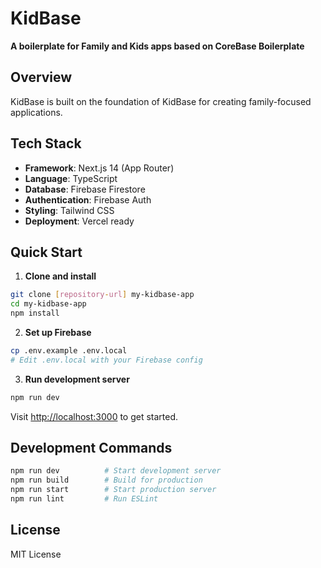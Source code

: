 # KidBase

**A boilerplate for Family and Kids apps based on CoreBase Boilerplate**

## Overview

KidBase is built on the foundation of KidBase for creating family-focused applications.

## Tech Stack

- **Framework**: Next.js 14 (App Router)
- **Language**: TypeScript
- **Database**: Firebase Firestore
- **Authentication**: Firebase Auth
- **Styling**: Tailwind CSS
- **Deployment**: Vercel ready

## Quick Start

1. **Clone and install**

```bash
git clone [repository-url] my-kidbase-app
cd my-kidbase-app
npm install
```

2. **Set up Firebase**

```bash
cp .env.example .env.local
# Edit .env.local with your Firebase config
```

3. **Run development server**

```bash
npm run dev
```

Visit [http://localhost:3000](http://localhost:3000) to get started.

## Development Commands

```bash
npm run dev          # Start development server
npm run build        # Build for production
npm run start        # Start production server
npm run lint         # Run ESLint
```

## License

MIT License
